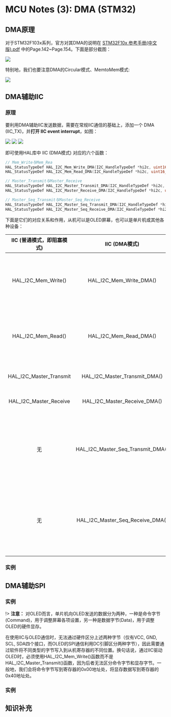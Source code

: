 # MCU Notes (3): DMA (STM32)

## DMA原理
对于STM32F103x系列，官方对其DMA的说明在 [STM32F10x 参考手册(中文版).pdf](https://write-bug-backend.oss-cn-beijing.aliyuncs.com/static/uploads/2024/5/30/764d9b9b210b4c052c24837bf24e0398.pdf) 中的Page.142~Page.154。下面是部分截图：
<div class="center"><img src="https://imagebank-0.oss-cn-beijing.aliyuncs.com/VS-PicGo/2024-07-07-13-33-21_STM32系列 (3)：DMA的原理与用法.jpg"/></div>


特别地，我们也要注意DMA的Circular模式、MemtoMem模式:
<div class='center'>
<img src="https://imagebank-0.oss-cn-beijing.aliyuncs.com/VS-PicGo/STM32系列 (3)：DMA的原理与用法--2024-06-23-00-30-12.png"/>
</div>

## DMA辅助IIC
### 原理
要利用DMA辅助IIC发送数据，需要在常规IIC通信的基础上，添加一个 DMA (IIC_TX)，并**打开 IIC event interrupt**，如图：
<div class='center'>
<img src="https://imagebank-0.oss-cn-beijing.aliyuncs.com/VS-PicGo/STM32系列 (3)：DMA的原理与用法--2024-06-23-00-30-17.png"/>
<img src="https://imagebank-0.oss-cn-beijing.aliyuncs.com/VS-PicGo/STM32系列 (3)：DMA的原理与用法--2024-06-23-00-30-21.png"/>
<img src="https://imagebank-0.oss-cn-beijing.aliyuncs.com/VS-PicGo/STM32系列 (3)：DMA的原理与用法--2024-06-23-00-30-28.png"/>
</div>

即可使用HAL库中 IIC (DMA模式) 对应的六个函数：
```c
// Mem_Write与Mem_Rea
HAL_StatusTypeDef HAL_I2C_Mem_Write_DMA(I2C_HandleTypeDef *hi2c, uint16_t DevAddress, uint16_t MemAddress, uint16_t MemAddSize, uint8_t *pData, uint16_t Size);
HAL_StatusTypeDef HAL_I2C_Mem_Read_DMA(I2C_HandleTypeDef *hi2c, uint16_t DevAddress, uint16_t MemAddress, uint16_t MemAddSize, uint8_t *pData, uint16_t Size);

// Master_Transmit与Master_Receive
HAL_StatusTypeDef HAL_I2C_Master_Transmit_DMA(I2C_HandleTypeDef *hi2c, uint16_t DevAddress, uint8_t *pData, uint16_t Size);
HAL_StatusTypeDef HAL_I2C_Master_Receive_DMA(I2C_HandleTypeDef *hi2c, uint16_t DevAddress, uint8_t *pData, uint16_t Size);

// Master_Seq_Transmit与Master_Seq_Receive
HAL_StatusTypeDef HAL_I2C_Master_Seq_Transmit_DMA(I2C_HandleTypeDef *hi2c, uint16_t DevAddress, uint8_t *pData, uint16_t Size, uint32_t XferOptions);
HAL_StatusTypeDef HAL_I2C_Master_Seq_Receive_DMA(I2C_HandleTypeDef *hi2c, uint16_t DevAddress, uint8_t *pData, uint16_t Size, uint32_t XferOptions);
```

下面是它们的对应关系和作用，从机可以是OLED屏幕，也可以是单片机或其他各种设备：  

<div class='center'> 

| IIC (普通模式，即阻塞模式) | IIC (DMA模式) | 作用 |
| :-----: | :---------: | :---------: |
| HAL_I2C_Mem_Write() | HAL_I2C_Mem_Write_DMA() | 主机（单片机）在从机（OLED）寄存器指定位置写入数据 |
| HAL_I2C_Mem_Read() | HAL_I2C_Mem_Read_DMA() | 主机（单片机）在从机（OLED）寄存器指定位置读出数据 |
| HAL_I2C_Master_Transmit  | HAL_I2C_Master_Transmit_DMA() | 主机向从机发送数据 |
|HAL_I2C_Master_Receive | HAL_I2C_Master_Receive_DMA() | 主机接受从机发来的数据 |
|无| HAL_I2C_Master_Seq_Transmit_DMA() | 主机用连续模式向从机发送数据（发送一次数据完毕后，立刻开启下一次发送） |
|无| HAL_I2C_Master_Seq_Receive_DMA() | 主机用连续模式接收从机发来的数据（接收一次数据完毕后，立刻开启下一次接收） |
</div>

### 实例

## DMA辅助SPI

### 实例

!> **注意：**
对OLED而言，单片机向OLED发送的数据分为两种，一种是命令字节(Command)，用于调整屏幕各项设置，另一种是数据字节(Data)，用于调整OLED的硬件显存。

在使用IIC与OLED通信时，无法通过硬件区分上述两种字节（仅有VCC, GND, SCL, SDA四个接口，而OLED的SPI通信利用DC引脚区分两种字节），因此需要通过软件将不同类型的字节写入到从机寄存器的不同位置。换句话说，通过IIC驱动OLED时，必须使用HAL_I2C_Mem_Write()函数而不是HAL_I2C_Master_Transmit()函数，因为后者无法区分命令字节和显存字节。一般地，我们会将命令字节写到寄存器的0x00地址处，将显存数据写到寄存器的0x40地址处。

### 实例
## 知识补充



